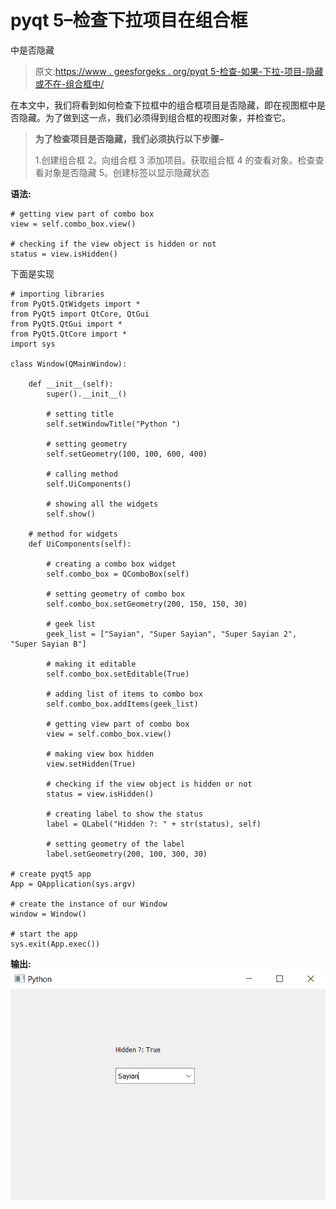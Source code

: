 # pyqt 5–检查下拉项目在组合框

中是否隐藏

> 原文:[https://www . geesforgeks . org/pyqt 5-检查-如果-下拉-项目-隐藏或不在-组合框中/](https://www.geeksforgeeks.org/pyqt5-checking-if-drop-down-items-are-hidden-or-not-in-combobox/)

在本文中，我们将看到如何检查下拉框中的组合框项目是否隐藏，即在视图框中是否隐藏。为了做到这一点，我们必须得到组合框的视图对象，并检查它。

> **为了检查项目是否隐藏，我们必须执行以下步骤–**
> 
> 1.创建组合框
> 2。向组合框
> 3 添加项目。获取组合框
> 4 的查看对象。检查查看对象是否隐藏
> 5。创建标签以显示隐藏状态

**语法:**

```
# getting view part of combo box
view = self.combo_box.view()

# checking if the view object is hidden or not
status = view.isHidden()

```

下面是实现

```
# importing libraries
from PyQt5.QtWidgets import * 
from PyQt5 import QtCore, QtGui
from PyQt5.QtGui import * 
from PyQt5.QtCore import * 
import sys

class Window(QMainWindow):

    def __init__(self):
        super().__init__()

        # setting title
        self.setWindowTitle("Python ")

        # setting geometry
        self.setGeometry(100, 100, 600, 400)

        # calling method
        self.UiComponents()

        # showing all the widgets
        self.show()

    # method for widgets
    def UiComponents(self):

        # creating a combo box widget
        self.combo_box = QComboBox(self)

        # setting geometry of combo box
        self.combo_box.setGeometry(200, 150, 150, 30)

        # geek list
        geek_list = ["Sayian", "Super Sayian", "Super Sayian 2", "Super Sayian B"]

        # making it editable
        self.combo_box.setEditable(True)

        # adding list of items to combo box
        self.combo_box.addItems(geek_list)

        # getting view part of combo box
        view = self.combo_box.view()

        # making view box hidden
        view.setHidden(True)

        # checking if the view object is hidden or not
        status = view.isHidden()

        # creating label to show the status
        label = QLabel("Hidden ?: " + str(status), self)

        # setting geometry of the label
        label.setGeometry(200, 100, 300, 30)

# create pyqt5 app
App = QApplication(sys.argv)

# create the instance of our Window
window = Window()

# start the app
sys.exit(App.exec())
```

**输出:**
![](img/8ae40392fe1803a620034a7c78066b9d.png)